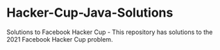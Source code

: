 # Hacker-Cup-Java-Solutions
Solutions to Facebook Hacker Cup - 
This repository has solutions to the 2021 Facebook Hacker Cup problem.
